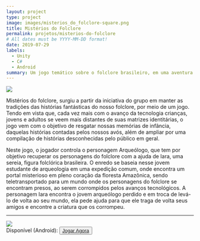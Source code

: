 ```yaml
---
layout: project
type: project
image: images/misterios_do_folclore-square.png
title: Mistérios do Folclore
permalink: projetos/misterios-do-folclore
# All dates must be YYYY-MM-DD format!
date: 2019-07-29
labels:
  - Unity
  - C#
  - Android
summary: Um jogo temático sobre o folclore brasileiro, em uma aventura divertida e lúdica.
---
```


<img class="ui image" src="{{ site.baseurl }}/images/misterios_do_folclore-header.png">

Mistérios do folclore, surgiu a partir da iniciativa do grupo em manter as tradições das histórias fantásticas do nosso folclore, por meio de um jogo. Tendo em vista que, cada vez mais com o avanço da tecnologia crianças, jovens e adultos se veem mais distantes de suas matrizes identitárias, o jogo vem com o objetivo de resgatar nossas memórias de infância, daquelas histórias contadas pelos nossos avós, além de ampliar por uma compilação de histórias desconhecidas pelo público em geral.

Neste jogo, o jogador controla o personagem Arqueólogo, que tem por objetivo recuperar os personagens do folclore com a ajuda de Iara, uma sereia, figura folclórica brasileira.
O enredo se baseia nesse jovem estudante de arqueologia em uma expedição  comum, onde encontra um portal misterioso em pleno coração da floresta Amazônica, sendo teletransportado para um mundo onde os personagens do folclore se encontram presos, ao serem corrompidos pelos avanços tecnológicos. A personagem Iara encontra o jovem arqueólogo perdido e em troca de levá-lo de volta ao seu mundo, ela pede ajuda para que ele traga de volta seus amigos e encontre a criatura que os corrompeu.
<hr>

<img class="ui centered medium circular image" src="{{ site.baseurl }}/images/misterios_do_folclore-playstore.png">

<div>
  Disponível <i class="fas fa-check"></i> (Android):
  <button>
    <a href="https://play.google.com/store/apps/details?id=com.cakeroll.misteriosfolclore">
      <i class="fab fa-google-play"></i> Jogar Agora</a>
  </button>
</div>
